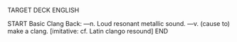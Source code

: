 TARGET DECK
ENGLISH

START
Basic
Clang
Back: —n. Loud resonant metallic sound. —v. (cause to) make a clang. [imitative: cf. Latin clango resound]
END
